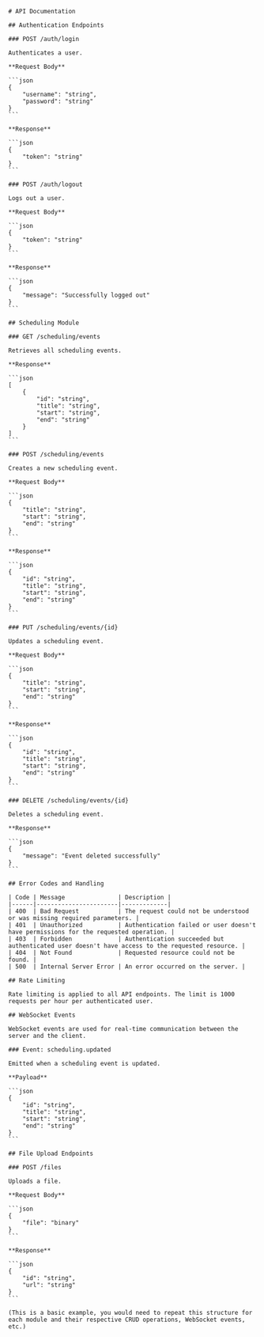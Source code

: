     # API Documentation

    ## Authentication Endpoints

    ### POST /auth/login

    Authenticates a user.

    **Request Body**

    ```json
    {
        "username": "string",
        "password": "string"
    }
    ```

    **Response**

    ```json
    {
        "token": "string"
    }
    ```

    ### POST /auth/logout

    Logs out a user.

    **Request Body**

    ```json
    {
        "token": "string"
    }
    ```

    **Response**

    ```json
    {
        "message": "Successfully logged out"
    }
    ```

    ## Scheduling Module

    ### GET /scheduling/events

    Retrieves all scheduling events.

    **Response**

    ```json
    [
        {
            "id": "string",
            "title": "string",
            "start": "string",
            "end": "string"
        }
    ]
    ```

    ### POST /scheduling/events

    Creates a new scheduling event.

    **Request Body**

    ```json
    {
        "title": "string",
        "start": "string",
        "end": "string"
    }
    ```

    **Response**

    ```json
    {
        "id": "string",
        "title": "string",
        "start": "string",
        "end": "string"
    }
    ```

    ### PUT /scheduling/events/{id}

    Updates a scheduling event.

    **Request Body**

    ```json
    {
        "title": "string",
        "start": "string",
        "end": "string"
    }
    ```

    **Response**

    ```json
    {
        "id": "string",
        "title": "string",
        "start": "string",
        "end": "string"
    }
    ```

    ### DELETE /scheduling/events/{id}

    Deletes a scheduling event.

    **Response**

    ```json
    {
        "message": "Event deleted successfully"
    }
    ```

    ## Error Codes and Handling

    | Code | Message               | Description |
    |------|-----------------------|-------------|
    | 400  | Bad Request           | The request could not be understood or was missing required parameters. |
    | 401  | Unauthorized          | Authentication failed or user doesn't have permissions for the requested operation. |
    | 403  | Forbidden             | Authentication succeeded but authenticated user doesn't have access to the requested resource. |
    | 404  | Not Found             | Requested resource could not be found. |
    | 500  | Internal Server Error | An error occurred on the server. |

    ## Rate Limiting

    Rate limiting is applied to all API endpoints. The limit is 1000 requests per hour per authenticated user.

    ## WebSocket Events

    WebSocket events are used for real-time communication between the server and the client.

    ### Event: scheduling.updated

    Emitted when a scheduling event is updated.

    **Payload**

    ```json
    {
        "id": "string",
        "title": "string",
        "start": "string",
        "end": "string"
    }
    ```

    ## File Upload Endpoints

    ### POST /files

    Uploads a file.

    **Request Body**

    ```json
    {
        "file": "binary"
    }
    ```

    **Response**

    ```json
    {
        "id": "string",
        "url": "string"
    }
    ```

    (This is a basic example, you would need to repeat this structure for each module and their respective CRUD operations, WebSocket events, etc.)